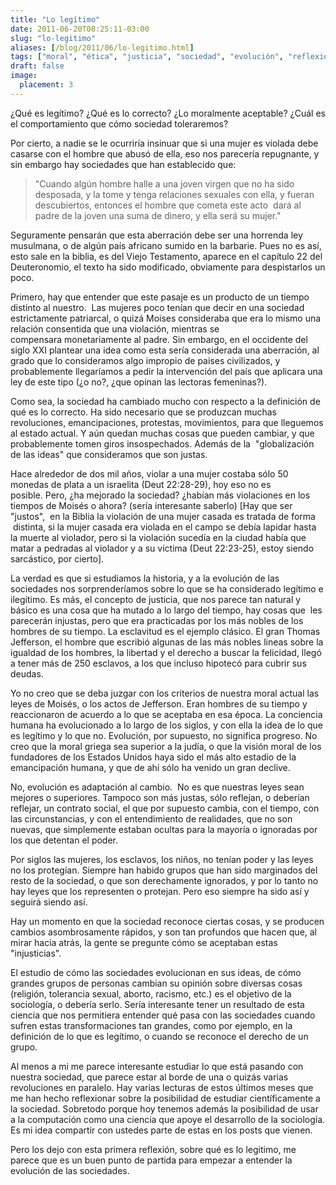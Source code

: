 ```yaml
---
title: "Lo legítimo"
date: 2011-06-20T08:25:11-03:00
slug: "lo-legitimo"
aliases: [/blog/2011/06/lo-legitimo.html]
tags: ["moral", "ética", "justicia", "sociedad", "evolución", "reflexiones"]
draft: false
image:
  placement: 3
---
```


¿Qué es legítimo? ¿Qué es lo correcto? ¿Lo moralmente aceptable? ¿Cuál
es el comportamiento que cómo sociedad toleraremos?

Por cierto, a nadie se le ocurriría insinuar que si una mujer es violada
debe casarse con el hombre que abusó de ella, eso nos parecería
repugnante, y sin embargo hay sociedades que han establecido que:

> "Cuando algún hombre halle a una joven virgen que no ha sido
> desposada, y la tome y tenga relaciones sexuales con ella, y fueran
> descubiertos, entonces el hombre que cometa este acto  dará al padre
> de la joven una suma de dinero, y ella será su mujer."

Seguramente pensarán que esta aberración debe ser una horrenda ley
musulmana, o de algún país africano sumido en la barbarie. Pues no es
así, esto sale en la biblia, es del Viejo Testamento, aparece en el
capítulo 22 del Deuteronomio, el texto ha sido modificado, obviamente
para despistarlos un poco.

Primero, hay que entender que este pasaje es un producto de un tiempo
distinto al nuestro.  Las mujeres poco tenían que decir en una sociedad
estrictamente patriarcal, o quizá Moises consideraba que era lo mismo
una relación consentida que una violación, mientras se
compensara monetariamente al padre. Sin embargo, en el occidente del
siglo XXI plantear una idea como esta sería considerada una aberración,
al grado que lo consideramos algo impropio de paises civilizados, y
probablemente llegaríamos a pedir la intervención del país que aplicara
una ley de este tipo (¿o no?, ¿que opinan las lectoras femeninas?).

Como sea, la sociedad ha cambiado mucho con respecto a la definición de
qué es lo correcto. Ha sido necesario que se produzcan muchas
revoluciones, emancipaciones, protestas, movimientos, para que lleguemos
al estado actual. Y aún quedan muchas cosas que pueden cambiar, y que
probablemente tomen giros insospechados. Además de la  "globalización
de las ideas" que consideramos que son justas.

Hace alrededor de dos mil años, violar a una mujer costaba sólo 50
monedas de plata a un israelita (Deut 22:28-29), hoy eso no es
posible. Pero, ¿ha mejorado la sociedad? ¿habían más violaciones en los
tiempos de Moisés o ahora? (sería interesante saberlo) \[Hay que ser
"justos",  en la Biblia la violación de una mujer casada es tratada de
forma  distinta, si la mujer casada era violada en el campo se debía
lapidar hasta la muerte al violador, pero si la violación sucedía en la
ciudad había que matar a pedradas al violador y a su víctima (Deut
22:23-25), estoy siendo sarcástico, por cierto\].

La verdad es que si estudiamos la historia, y a la evolución de las
sociedades nos sorprenderíamos sobre lo que se ha considerado legítimo e
ilegítimo. Es más, el concepto de justicia, que nos parece tan natural y
básico es una cosa que ha mutado a lo largo del tiempo, hay cosas que
 les parecerán injustas, pero que era practicadas por los más nobles de
los hombres de su tiempo. La esclavitud es el ejemplo clásico. El gran
Thomas Jefferson, el hombre que escribió algunas de las más nobles
lineas sobre la igualdad de los hombres, la libertad y el derecho a
buscar la felicidad, llegó a tener más de 250 esclavos, a los que
incluso hipotecó para cubrir sus deudas.

Yo no creo que se deba juzgar con los criterios de nuestra moral actual
las leyes de Moisés, o los actos de Jefferson. Eran hombres de su tiempo
y reaccionaron de acuerdo a lo que se aceptaba en esa época. La
conciencia humana ha evolucionado a lo largo de los siglos, y con ella
la idea de lo que es legítimo y lo que no. Evolución, por supuesto, no
significa progreso. No creo que la moral griega sea superior a la judía,
o que la visión moral de los fundadores de los Estados Unidos haya sido
el más alto estadio de la emancipación humana, y que de ahí sólo ha
venido un gran declive.

No, evolución es adaptación al cambio.  No es que nuestras leyes sean
mejores o superiores. Tampoco son más justas, sólo reflejan, o deberían
reflejar, un contrato social, el que por supuesto cambia, con el tiempo,
con las circunstancias, y con el entendimiento de realidades, que no son
nuevas, que simplemente estaban ocultas para la mayoría o ignoradas por
los que detentan el poder.

Por siglos las mujeres, los esclavos, los niños, no tenían poder y las
leyes no los protegían. Siempre han habido grupos que han sido
marginados del resto de la sociedad, o que son derechamente ignorados, y
por lo tanto no hay leyes que los representen o protejan. Pero eso
siempre ha sido así y seguirá siendo así.

Hay un momento en que la sociedad reconoce ciertas cosas, y se producen
cambios asombrosamente rápidos, y son tan profundos que hacen que, al
mirar hacia atrás, la gente se pregunte cómo se aceptaban estas
"injusticias".

El estudio de cómo las sociedades evolucionan en sus ideas, de cómo
grandes grupos de personas cambian su opinión sobre diversas cosas
(religión, tolerancia sexual, aborto, racismo, etc.) es el objetivo de
la sociología, o debería serlo. Sería interesante tener un resultado de
esta ciencia que nos permitiera entender qué pasa con las sociedades
cuando sufren estas transformaciones tan grandes, como por ejemplo, en
la definición de lo que es legítimo, o cuando se reconoce el derecho de
un grupo.

Al menos a mi me parece interesante estudiar lo que está pasando con
nuestra sociedad, que parece estar al borde de una o quizás varias
revoluciones en paralelo. Hay varias lecturas de estos últimos meses que
me han hecho reflexionar sobre la posibilidad de estudiar
científicamente a la sociedad. Sobretodo porque hoy tenemos además la
posibilidad de usar a la computación como una ciencia que apoye el
desarrollo de la sociología. Es mi idea compartir con ustedes parte de
estas en los posts que vienen.

Pero los dejo con esta primera reflexión, sobre qué es lo legitimo, me
parece que es un buen punto de partida para empezar a entender la
evolución de las sociedades.
